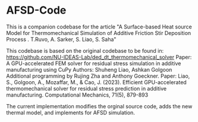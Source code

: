 # AFSD-Code
This is a companion codebase for the article "A Surface-based Heat source Model for Thermomechanical Simulation of Additive Friction Stir Deposition Process . T.Ruvo, A. Sarker, S. Liao, S. Saha"

This codebase is based on the original codebase to be found in: https://github.com/NU-IDEAS-Lab/ded_dt_thermomechanical_solver
Paper: A GPU-accelerated FEM solver for residual stress simulation in additive manufacturing using CuPy
Authors: Shuheng Liao, Ashkan Golgoon
Additional programming by Rujing Zha and Anthony Goeckner.
Paper: Liao, S., Golgoon, A., Mozaffar, M., & Cao, J. (2023). Efficient GPU-accelerated thermomechanical solver for residual stress prediction in additive manufacturing. Computational Mechanics, 71(5), 879-893

The current implementation modifies the orginal source code, adds the new thermal model, and implements for AFSD simulation. 
